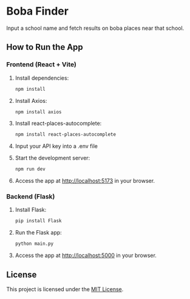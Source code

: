 # Boba Finder

Input a school name and fetch results on boba places near that school.

## How to Run the App

### Frontend (React + Vite)

1. Install dependencies:
    ```bash
    npm install
    ```

2. Install Axios:
    ```bash
    npm install axios
    ```

3. Install react-places-autocomplete:
    ```bash
    npm install react-places-autocomplete
    ```

4. Input your API key into a .env file


5. Start the development server:
    ```bash
    npm run dev
    ```

6. Access the app at [http://localhost:5173](http://localhost:5173) in your browser.

### Backend (Flask)

1. Install Flask:
    ```bash
    pip install Flask
    ```

2. Run the Flask app:
    ```bash
    python main.py
    ```

3. Access the app at [http://localhost:5000](http://localhost:5000) in your browser.

## License

This project is licensed under the [MIT License](LICENSE).